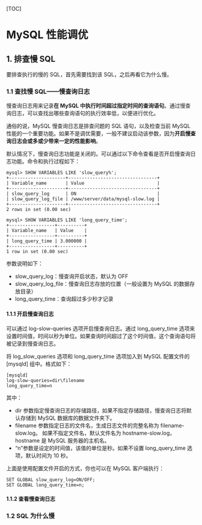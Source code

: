 [TOC]

# MySQL 性能调优

## 1. 排查慢 SQL

要排查执行的慢的 SQL，首先需要找到该 SQL，之后再看它为什么慢。

### 1.1 查找慢 SQL——慢查询日志

慢查询日志用来记录**在 MySQL 中执行时间超过指定时间的查询语句**。通过慢查询日志，可以查找出哪些查询语句的执行效率低，以便进行优化。

通俗的说，MySQL 慢查询日志是排查问题的 SQL 语句，以及检查当前 MySQL 性能的一个重要功能。如果不是调优需要，一般不建议启动该参数，因为**开启慢查询日志会或多或少带来一定的性能影响**。

默认情况下，慢查询日志功能是关闭的。可以通过以下命令查看是否开启慢查询日志功能。命令和执行过程如下：

```mysql
mysql> SHOW VARIABLES LIKE 'slow_query%';
+---------------------+---------------------------------+
| Variable_name       | Value                           |
+---------------------+---------------------------------+
| slow_query_log      | ON                              |
| slow_query_log_file | /www/server/data/mysql-slow.log |
+---------------------+---------------------------------+
2 rows in set (0.00 sec)

mysql> SHOW VARIABLES LIKE 'long_query_time';
+-----------------+----------+
| Variable_name   | Value    |
+-----------------+----------+
| long_query_time | 3.000000 |
+-----------------+----------+
1 row in set (0.00 sec)
```

参数说明如下：

- slow_query_log：慢查询开启状态，默认为 OFF
- slow_query_log_file：慢查询日志存放的位置（一般设置为 MySQL 的数据存放目录）
- long_query_time：查询超过多少秒才记录

#### 1.1.1 开启慢查询日志

可以通过 log-slow-queries 选项开启慢查询日志。通过 long_query_time 选项来设置时间值，时间以秒为单位。如果查询时间超过了这个时间值，这个查询语句将被记录到慢查询日志。

将 log_slow_queries 选项和 long_query_time 选项加入到 MySQL 配置文件的 [mysqld] 组中。格式如下：

```text
[mysqld]
log-slow-queries=dir\filename
long_query_time=n
```

其中：

- dir 参数指定慢查询日志的存储路径，如果不指定存储路径，慢查询日志将默认存储到 MySQL 数据库的数据文件夹下。
- filename 参数指定日志的文件名，生成日志文件的完整名称为 filename-slow.log。 如果不指定文件名，默认文件名为 hostname-slow.log，hostname 是 MySQL 服务器的主机名。
- “n”参数是设定的时间值，该值的单位是秒。如果不设置 long_query_time 选项，默认时间为 10 秒。

上面是使用配置文件开启的方式，你也可以在 MySQL 客户端执行：

```mysql
SET GLOBAL slow_query_log=ON/OFF;
SET GLOBAL long_query_time=n;
```

#### 1.1.2 查看慢查询日志



### 1.2 SQL 为什么慢